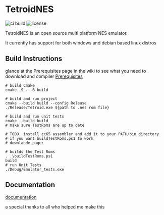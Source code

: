 # TetroidNES

![ci build][build] ![license][license]

TetroidNES is an open source multi platform NES emulator.

It currently has support for both windows and debian based linux distros

## Build Instructions

glance at the Prerequisites page in the wiki to see what you need to download and compiler
[Prerequisites]

```SH
# build Cmake
cmake -S . -B build 

# build amd run project
cmake --build build --config Release
./Release/Tetroid.exe ${path to .nes rom file} 

# build and run unit tests
cmake --build build
# make sure TestRoms are up to date

# TODO  install cc65 assembler and add it to your PATH/bin directory 
# if you want buildTestRoms.ps1 to work
# downlaode page: 

# builds the Test Roms 
. .\buildTestRoms.ps1  
build 
# run Unit Tests
./Debug/Emulator_tests.exe
```

## Documentation

[documentation]

a special thanks to all who helped me make this

[documentation]: <https://github.com/TheoW03/TetroidNES/wiki>
[build]: <https://github.com/TheoW03/TetroidNES/actions/workflows/ci.yml/badge.svg>
[license]: <https://img.shields.io/badge/License-MIT-yellow.svg>
[Prerequisites]: <https://github.com/TheoW03/TetroidNES/wiki/Build-Instructions>